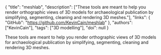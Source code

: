 {
  "title": "meshlab",
  "description": ["These tools are meant to help you render orthographic views of 3D models for archaeological publication by simplifying, segmenting, cleaning and rendering 3D meshes."],
  "links": {
    "GitHub": "https://github.com/KevinCain/meshlab"
  },
  "authors": ["KevinCain"],
  "tags": ["3D modelling"],
  "doi": null
}

<!-- Generated by csv2md.R – do not edit by hand -->

These tools are meant to help you render orthographic views of 3D models for archaeological publication by simplifying, segmenting, cleaning and rendering 3D meshes.